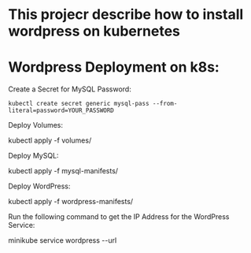 # This projecr describe how to install wordpress on kubernetes 

# Wordpress Deployment on k8s:

Create a Secret for MySQL Password:
  
`kubectl create secret generic mysql-pass --from-literal=password=YOUR_PASSWORD`

Deploy Volumes:
  
kubectl apply -f volumes/

Deploy MySQL:
  
kubectl apply -f mysql-manifests/

Deploy WordPress:
  
kubectl apply -f wordpress-manifests/

Run the following command to get the IP Address for the WordPress Service:
  
minikube service wordpress --url
